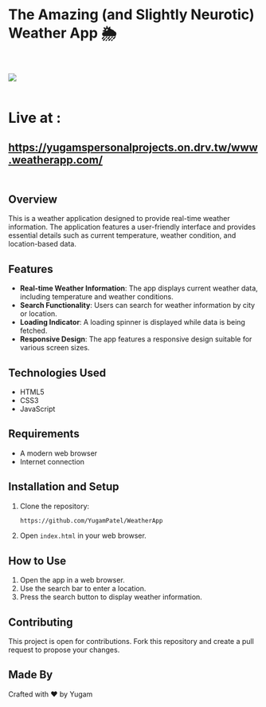 # The Amazing (and Slightly Neurotic) Weather App 🌦️ <br><br>

<img src="https://github.com/YugamPatel/WeatherApp/blob/main/Screenshot%202023-09-03%20at%2012.06.57%20PM.png"></img> <br><br>

# Live at :
## https://yugamspersonalprojects.on.drv.tw/www.weatherapp.com/ <br><br>

## Overview

This is a weather application designed to provide real-time weather information. The application features a user-friendly interface and provides essential details such as current temperature, weather condition, and location-based data.

## Features

- **Real-time Weather Information**: The app displays current weather data, including temperature and weather conditions.
- **Search Functionality**: Users can search for weather information by city or location.
- **Loading Indicator**: A loading spinner is displayed while data is being fetched.
- **Responsive Design**: The app features a responsive design suitable for various screen sizes.

## Technologies Used

- HTML5
- CSS3
- JavaScript

## Requirements

- A modern web browser
- Internet connection

## Installation and Setup

1. Clone the repository:
    ```bash
    https://github.com/YugamPatel/WeatherApp
    ```
2. Open `index.html` in your web browser.

## How to Use

1. Open the app in a web browser.
2. Use the search bar to enter a location.
3. Press the search button to display weather information.

## Contributing

This project is open for contributions. Fork this repository and create a pull request to propose your changes.

## Made By

Crafted with ❤️ by Yugam
